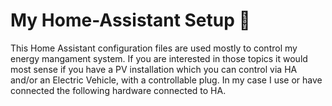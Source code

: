 My Home-Assistant Setup 🚀️
============================

This Home Assistant configuration files are used mostly to control my energy mangament system.
If you are interested in those topics it would most sense if you have a PV installation which you can control via HA and/or
an Electric Vehicle, with a controllable plug.
In my case I use or have connected the following hardware connected to HA.